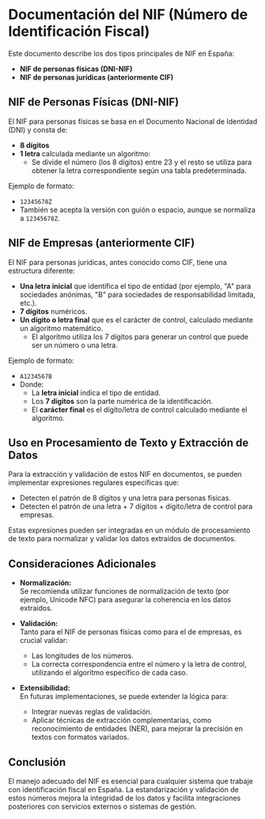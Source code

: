 # Documentación del NIF (Número de Identificación Fiscal)

Este documento describe los dos tipos principales de NIF en España:

- **NIF de personas físicas (DNI-NIF)**
- **NIF de personas jurídicas (anteriormente CIF)**

## NIF de Personas Físicas (DNI-NIF)

El NIF para personas físicas se basa en el Documento Nacional de Identidad (DNI) y consta de:

- **8 dígitos**
- **1 letra** calculada mediante un algoritmo:
  - Se divide el número (los 8 dígitos) entre 23 y el resto se utiliza para obtener la letra correspondiente según una tabla predeterminada.
  
Ejemplo de formato:

- `12345678Z`
- También se acepta la versión con guión o espacio, aunque se normaliza a `12345678Z`.

## NIF de Empresas (anteriormente CIF)

El NIF para personas jurídicas, antes conocido como CIF, tiene una estructura diferente:

- **Una letra inicial** que identifica el tipo de entidad (por ejemplo, "A" para sociedades anónimas, "B" para sociedades de responsabilidad limitada, etc.).
- **7 dígitos** numéricos.
- **Un dígito o letra final** que es el carácter de control, calculado mediante un algoritmo matemático.  
  - El algoritmo utiliza los 7 dígitos para generar un control que puede ser un número o una letra.
  
Ejemplo de formato:

- `A1234567B`
- Donde:
  - La **letra inicial** indica el tipo de entidad.
  - Los **7 dígitos** son la parte numérica de la identificación.
  - El **carácter final** es el dígito/letra de control calculado mediante el algoritmo.

## Uso en Procesamiento de Texto y Extracción de Datos

Para la extracción y validación de estos NIF en documentos, se pueden implementar expresiones regulares específicas que:

- Detecten el patrón de 8 dígitos y una letra para personas físicas.
- Detecten el patrón de una letra + 7 dígitos + dígito/letra de control para empresas.

Estas expresiones pueden ser integradas en un módulo de procesamiento de texto para normalizar y validar los datos extraídos de documentos.

## Consideraciones Adicionales

- **Normalización:**  
  Se recomienda utilizar funciones de normalización de texto (por ejemplo, Unicode NFC) para asegurar la coherencia en los datos extraídos.

- **Validación:**  
  Tanto para el NIF de personas físicas como para el de empresas, es crucial validar:
  - Las longitudes de los números.
  - La correcta correspondencia entre el número y la letra de control, utilizando el algoritmo específico de cada caso.

- **Extensibilidad:**  
  En futuras implementaciones, se puede extender la lógica para:
  - Integrar nuevas reglas de validación.
  - Aplicar técnicas de extracción complementarias, como reconocimiento de entidades (NER), para mejorar la precisión en textos con formatos variados.

## Conclusión

El manejo adecuado del NIF es esencial para cualquier sistema que trabaje con identificación fiscal en España. La estandarización y validación de estos números mejora la integridad de los datos y facilita integraciones posteriores con servicios externos o sistemas de gestión.
